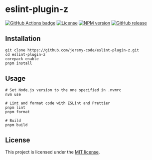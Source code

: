 # eslint-plugin-z

[![GitHub Actions badge](https://github.com/jeremy-code/eslint-plugin-z/actions/workflows/ci.yml/badge.svg)](https://github.com/jeremy-code/eslint-plugin-z/actions/workflows/ci.yml)
[![License](https://img.shields.io/github/license/jeremy-code/eslint-plugin-z)](LICENSE)
[![NPM version](https://img.shields.io/npm/v/eslint-plugin-z)](https://www.npmjs.com/package/eslint-plugin-z)
[![GitHub release](https://img.shields.io/github/v/release/jeremy-code/eslint-plugin-z)](https://github.com/jeremy-code/eslint-plugin-z/releases/latest)

## Installation

```shell
git clone https://github.com/jeremy-code/eslint-plugin-z.git
cd eslint-plugin-z
corepack enable
pnpm install
```

## Usage

```shell
# Set Node.js version to the one specified in .nvmrc
nvm use

# Lint and format code with ESLint and Prettier
pnpm lint
pnpm format

# Build
pnpm build
```

## License

This project is licensed under the [MIT license](LICENSE).
